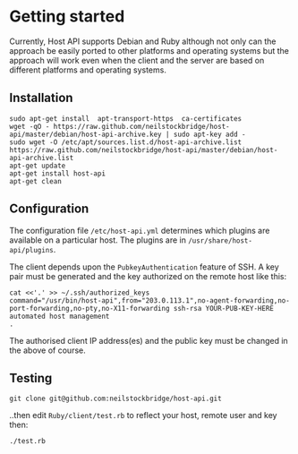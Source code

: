 
# Getting started

Currently, Host API supports Debian and Ruby although not only can the approach be easily ported to other platforms and operating systems but the approach will work even when the client and the server are based on different platforms and operating systems.


## Installation

    sudo apt-get install  apt-transport-https  ca-certificates
    wget -qO - https://raw.github.com/neilstockbridge/host-api/master/debian/host-api-archive.key | sudo apt-key add -
    sudo wget -O /etc/apt/sources.list.d/host-api-archive.list  https://raw.github.com/neilstockbridge/host-api/master/debian/host-api-archive.list
    apt-get update
    apt-get install host-api
    apt-get clean


## Configuration

The configuration file `/etc/host-api.yml` determines which plugins are available on a particular host.  The plugins are in `/usr/share/host-api/plugins`.

The client depends upon the `PubkeyAuthentication` feature of SSH.  A key pair must be generated and the key authorized on the remote host like this:

    cat <<'.' >> ~/.ssh/authorized_keys
    command="/usr/bin/host-api",from="203.0.113.1",no-agent-forwarding,no-port-forwarding,no-pty,no-X11-forwarding ssh-rsa YOUR-PUB-KEY-HERE automated host management
    .

The authorised client IP address(es) and the public key must be changed in the above of course.


## Testing

    git clone git@github.com:neilstockbridge/host-api.git

..then edit `Ruby/client/test.rb` to reflect your host, remote user and key then:

    ./test.rb

